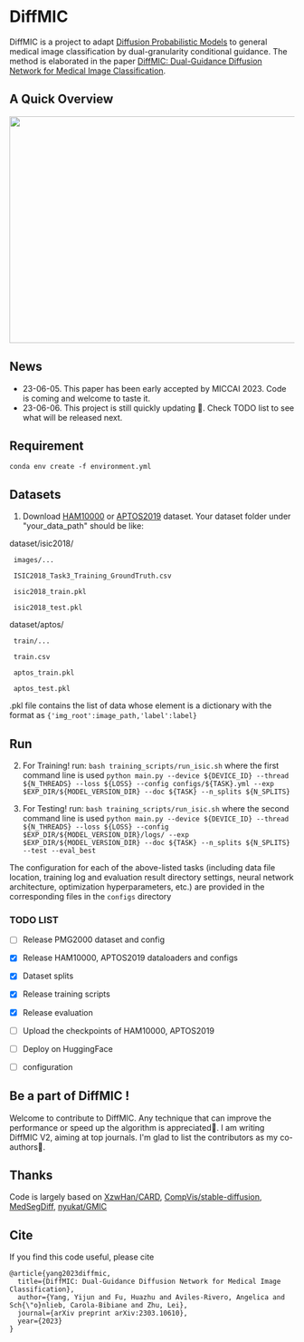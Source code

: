 # DiffMIC

DiffMIC is a project to adapt [Diffusion Probabilistic Models](https://proceedings.neurips.cc/paper/2020/hash/4c5bcfec8584af0d967f1ab10179ca4b-Abstract.html) to general medical image classification by dual-granularity conditional guidance.
The method is elaborated in the paper [DiffMIC: Dual-Guidance Diffusion Network for Medical Image Classification](https://arxiv.org/abs/2303.10610).

## A Quick Overview 

<img width="800" height="400" src="https://github.com/scott-yjyang/DiffMIC/blob/main/figs/framework.png">

## News
- 23-06-05. This paper has been early accepted by MICCAI 2023. Code is coming and welcome to taste it.
- 23-06-06. This project is still quickly updating 🌝. Check TODO list to see what will be released next.

## Requirement

``conda env create -f environment.yml``

## Datasets

1. Download [HAM10000](https://challenge.isic-archive.com/data/#2018) or [APTOS2019](https://www.kaggle.com/competitions/aptos2019-blindness-detection/data) dataset. Your dataset folder under "your_data_path" should be like:

dataset/isic2018/

     images/...
     
     ISIC2018_Task3_Training_GroundTruth.csv
     
     isic2018_train.pkl

     isic2018_test.pkl

dataset/aptos/

     train/...
     
     train.csv
     
     aptos_train.pkl

     aptos_test.pkl

.pkl file contains the list of data whose element is a dictionary with the format as ``{'img_root':image_path,'label':label}``

## Run

2. For Training! run: ``bash training_scripts/run_isic.sh`` where the first command line is used ``python main.py --device ${DEVICE_ID} --thread ${N_THREADS} --loss ${LOSS} --config configs/${TASK}.yml --exp $EXP_DIR/${MODEL_VERSION_DIR} --doc ${TASK} --n_splits ${N_SPLITS}``

3. For Testing! run: ``bash training_scripts/run_isic.sh`` where the second command line is used ``python main.py --device ${DEVICE_ID} --thread ${N_THREADS} --loss ${LOSS} --config $EXP_DIR/${MODEL_VERSION_DIR}/logs/ --exp $EXP_DIR/${MODEL_VERSION_DIR} --doc ${TASK} --n_splits ${N_SPLITS} --test --eval_best``

The configuration for each of the above-listed tasks (including data file location, training log and evaluation result directory settings, neural network architecture, optimization hyperparameters, etc.) are provided in the corresponding files in the ``configs`` directory


### TODO LIST

- [ ] Release PMG2000 dataset and config
- [x] Release HAM10000, APTOS2019 dataloaders and configs
- [x] Dataset splits
- [x] Release training scripts
- [x] Release evaluation
- [ ] Upload the checkpoints of HAM10000, APTOS2019
- [ ] Deploy on HuggingFace
- [ ] configuration


## Be a part of DiffMIC !
Welcome to contribute to DiffMIC. Any technique that can improve the performance or speed up the algorithm is appreciated🙏. I am writing DiffMIC V2, aiming at top journals. I'm glad to list the contributors as my co-authors🤗.


## Thanks

Code is largely based on [XzwHan/CARD](https://github.com/XzwHan/CARD), [CompVis/stable-diffusion](https://github.com/CompVis/stable-diffusion), [MedSegDiff](https://github.com/WuJunde/MedSegDiff/tree/master), [nyukat/GMIC](https://github.com/nyukat/GMIC)


## Cite
If you find this code useful, please cite
~~~
@article{yang2023diffmic,
  title={DiffMIC: Dual-Guidance Diffusion Network for Medical Image Classification},
  author={Yang, Yijun and Fu, Huazhu and Aviles-Rivero, Angelica and Sch{\"o}nlieb, Carola-Bibiane and Zhu, Lei},
  journal={arXiv preprint arXiv:2303.10610},
  year={2023}
}
~~~



